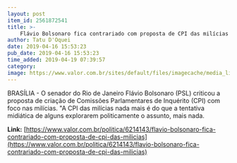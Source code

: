 ```yaml
---
layout: post
item_id: 2561872541
title: >-
    Flávio Bolsonaro fica contrariado com proposta de CPI das milícias
author: Tatu D'Oquei
date: 2019-04-16 15:53:23
pub_date: 2019-04-16 15:53:23
time_added: 2019-04-19 07:39:57
category: 
image: https://www.valor.com.br/sites/default/files/imagecache/media_library_big_horizontal/gn/19/01/foto22pol-101-atleta-a10.jpg
---
```


BRASÍLIA - O senador do Rio de Janeiro Flávio Bolsonaro (PSL) criticou a proposta de criação de Comissões Parlamentares de Inquérito (CPI) com foco nas milícias. "A CPI das milícias nada mais é do que a tentativa midiática de alguns explorarem politicamente o assunto, mais nada.

**Link:** [https://www.valor.com.br/politica/6214143/flavio-bolsonaro-fica-contrariado-com-proposta-de-cpi-das-milicias](https://www.valor.com.br/politica/6214143/flavio-bolsonaro-fica-contrariado-com-proposta-de-cpi-das-milicias)

